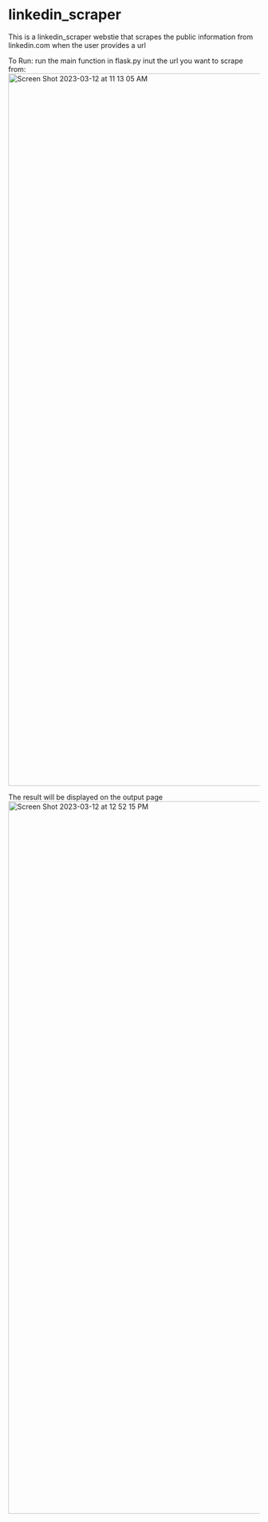 # linkedin_scraper
This is a linkedin_scraper webstie that scrapes the public information from linkedin.com when the user provides a url

To Run: run the main function in flask.py
inut the url you want to scrape from:
<img width="1429" alt="Screen Shot 2023-03-12 at 11 13 05 AM" src="https://user-images.githubusercontent.com/94091909/224553903-5592c268-ca9b-45e1-bb6d-4a610d2e631b.png">

The result will be displayed on the output page
<img width="1429" alt="Screen Shot 2023-03-12 at 12 52 15 PM" src="https://user-images.githubusercontent.com/94091909/224559746-2d396e41-5aaa-40c2-9078-4539013f4102.png">
